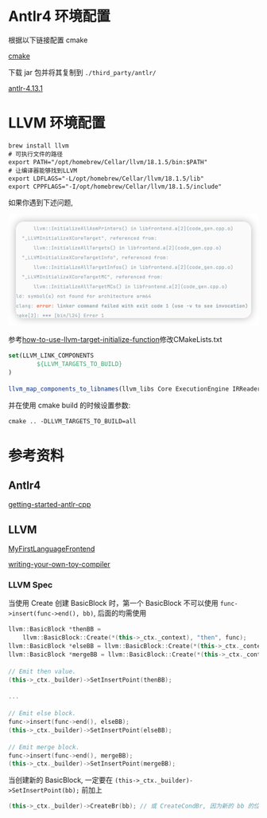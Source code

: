 # Antlr4 环境配置

根据以下链接配置 cmake 

[cmake](https://github.com/antlr/antlr4/tree/dev/runtime/Cpp/cmake)

下载 jar 包并将其复制到 `./third_party/antlr/`

[antlr-4.13.1](https://www.antlr.org/download/antlr-4.13.1-complete.jar)


# LLVM 环境配置

```shell
brew install llvm
# 可执行文件的路径
export PATH="/opt/homebrew/Cellar/llvm/18.1.5/bin:$PATH"
# 让编译器能够找到LLVM
export LDFLAGS="-L/opt/homebrew/Cellar/llvm/18.1.5/lib"
export CPPFLAGS="-I/opt/homebrew/Cellar/llvm/18.1.5/include"
```

如果你遇到下述问题,

![img.png](docs/img/img.png)

参考[how-to-use-llvm-target-initialize-function](https://stackoverflow.com/questions/71867265/how-to-use-llvm-target-initialize-function)修改CMakeLists.txt

```cmake
set(LLVM_LINK_COMPONENTS
        ${LLVM_TARGETS_TO_BUILD}
)

llvm_map_components_to_libnames(llvm_libs Core ExecutionEngine IRReader Passes Support TransformUtils native AsmParser ${LLVM_LINK_COMPONENTS})
```

并在使用 cmake build 的时候设置参数:
```shell
cmake .. -DLLVM_TARGETS_TO_BUILD=all  
```


# 参考资料

## Antlr4 

[getting-started-antlr-cpp](https://tomassetti.me/getting-started-antlr-cpp/)

## LLVM

[MyFirstLanguageFrontend](https://llvm.org/docs/tutorial/MyFirstLanguageFrontend/)

[writing-your-own-toy-compiler](https://gnuu.org/2009/09/18/writing-your-own-toy-compiler/)



### LLVM Spec

当使用 Create 创建 BasicBlock 时，第一个 BasicBlock 不可以使用 `func->insert(func->end(), bb)`, 后面的均需使用

```c++
llvm::BasicBlock *thenBB =
    llvm::BasicBlock::Create(*(this->_ctx._context), "then", func);
llvm::BasicBlock *elseBB = llvm::BasicBlock::Create(*(this->_ctx._context), "else");
llvm::BasicBlock *mergeBB = llvm::BasicBlock::Create(*(this->_ctx._context), "ifcont");

// Emit then value.
(this->_ctx._builder)->SetInsertPoint(thenBB);

...

// Emit else block.
func->insert(func->end(), elseBB);
(this->_ctx._builder)->SetInsertPoint(elseBB);

// Emit merge block.
func->insert(func->end(), mergeBB);
(this->_ctx._builder)->SetInsertPoint(mergeBB);
```

当创建新的 BasicBlock, 一定要在 `(this->_ctx._builder)->SetInsertPoint(bb);` 前加上 
```c++
(this->_ctx._builder)->CreateBr(bb); // 或 CreateCondBr, 因为新的 bb 的位置并不一定就是 eip + word_size
```
